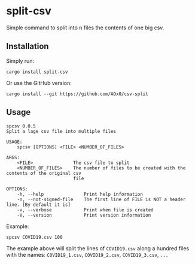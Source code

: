 # split-csv

Simple command to split into n files the contents of one big csv.



## Installation

Simply run:

```
cargo install split-csv
```

Or use the GitHub version:
```
cargo install --git https://github.com/AOx0/csv-split
```

## Usage

```HELP
spcsv 0.0.5
Split a lage csv file into multiple files

USAGE:
    spcsv [OPTIONS] <FILE> <NUMBER_OF_FILES>

ARGS:
    <FILE>               The csv file to split
    <NUMBER_OF_FILES>    The number of files to be created with the contents of the original csv
                         file

OPTIONS:
    -h, --help               Print help information
    -n, --not-signed-file    The first line of FILE is NOT a header line. [By default it is]
    -v, --verbose            Print when file is created
    -V, --version            Print version information
```



Example:

```
spcsv COVID19.csv 100
```



The example above will split the lines of `COVID19.csv` along a hundred files with the names: `COVID19_1.csv`, `COVID19_2.csv`, `COVID19_3.csv`, `...`